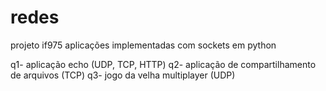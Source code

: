 # redes
projeto if975 
aplicações implementadas com sockets em python

q1- aplicação echo (UDP, TCP, HTTP)
q2- aplicação de compartilhamento de arquivos (TCP)
q3- jogo da velha multiplayer (UDP)
